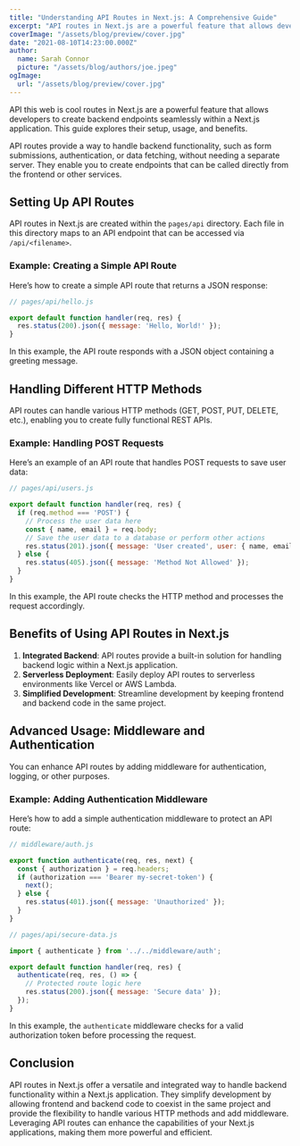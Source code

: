```yaml
---
title: "Understanding API Routes in Next.js: A Comprehensive Guide"
excerpt: "API routes in Next.js are a powerful feature that allows developers to create backend endpoints seamlessly within a Next.js application. This guide explores their setup, usage, and benefits."
coverImage: "/assets/blog/preview/cover.jpg"
date: "2021-08-10T14:23:00.000Z"
author:
  name: Sarah Connor
  picture: "/assets/blog/authors/joe.jpeg"
ogImage:
  url: "/assets/blog/preview/cover.jpg"
---
```


API this web is cool routes in Next.js are a powerful feature that allows developers to create backend endpoints seamlessly within a Next.js application. This guide explores their setup, usage, and benefits.

API routes provide a way to handle backend functionality, such as form submissions, authentication, or data fetching, without needing a separate server. They enable you to create endpoints that can be called directly from the frontend or other services.

## Setting Up API Routes

API routes in Next.js are created within the `pages/api` directory. Each file in this directory maps to an API endpoint that can be accessed via `/api/<filename>`.

### Example: Creating a Simple API Route

Here’s how to create a simple API route that returns a JSON response:

```javascript
// pages/api/hello.js

export default function handler(req, res) {
  res.status(200).json({ message: 'Hello, World!' });
}
```

In this example, the API route responds with a JSON object containing a greeting message.

## Handling Different HTTP Methods

API routes can handle various HTTP methods (GET, POST, PUT, DELETE, etc.), enabling you to create fully functional REST APIs.

### Example: Handling POST Requests

Here’s an example of an API route that handles POST requests to save user data:

```javascript
// pages/api/users.js

export default function handler(req, res) {
  if (req.method === 'POST') {
    // Process the user data here
    const { name, email } = req.body;
    // Save the user data to a database or perform other actions
    res.status(201).json({ message: 'User created', user: { name, email } });
  } else {
    res.status(405).json({ message: 'Method Not Allowed' });
  }
}
```

In this example, the API route checks the HTTP method and processes the request accordingly.

## Benefits of Using API Routes in Next.js

1. **Integrated Backend**: API routes provide a built-in solution for handling backend logic within a Next.js application.
2. **Serverless Deployment**: Easily deploy API routes to serverless environments like Vercel or AWS Lambda.
3. **Simplified Development**: Streamline development by keeping frontend and backend code in the same project.

## Advanced Usage: Middleware and Authentication

You can enhance API routes by adding middleware for authentication, logging, or other purposes.

### Example: Adding Authentication Middleware

Here’s how to add a simple authentication middleware to protect an API route:

```javascript
// middleware/auth.js

export function authenticate(req, res, next) {
  const { authorization } = req.headers;
  if (authorization === 'Bearer my-secret-token') {
    next();
  } else {
    res.status(401).json({ message: 'Unauthorized' });
  }
}

// pages/api/secure-data.js

import { authenticate } from '../../middleware/auth';

export default function handler(req, res) {
  authenticate(req, res, () => {
    // Protected route logic here
    res.status(200).json({ message: 'Secure data' });
  });
}
```

In this example, the `authenticate` middleware checks for a valid authorization token before processing the request.

## Conclusion

API routes in Next.js offer a versatile and integrated way to handle backend functionality within a Next.js application. They simplify development by allowing frontend and backend code to coexist in the same project and provide the flexibility to handle various HTTP methods and add middleware. Leveraging API routes can enhance the capabilities of your Next.js applications, making them more powerful and efficient.